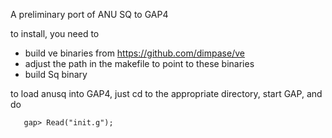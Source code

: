  A preliminary port of ANU SQ to GAP4
 
 to install, you need to 
   * build ve binaries from https://github.com/dimpase/ve
   * adjust the path in the makefile to point to these binaries
   * build Sq binary
 

to load anusq into GAP4, just cd to the appropriate directory, start GAP, and do

       gap> Read("init.g");
